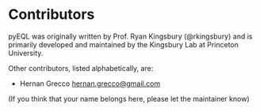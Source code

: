 # Contributors

pyEQL was originally written by Prof. Ryan Kingsbury (@rkingsbury) and is primarily
developed and maintained by the Kingsbury Lab at Princeton University.

Other contributors, listed alphabetically, are:

* Hernan Grecco <hernan.grecco@gmail.com>

(If you think that your name belongs here, please let the maintainer know)
